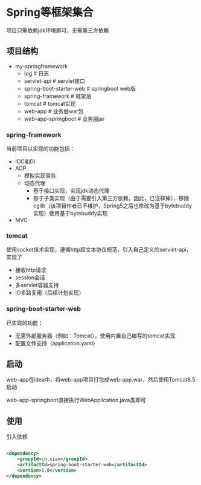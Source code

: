 # Spring等框架集合

项目只需依赖jdk环境即可，无需第三方依赖

## 项目结构

- my-springframework
    - log # 日志
    - servlet-api # servlet接口
    - spring-boot-starter-web # springboot web版
    - spring-framework # 框架层
    - tomcat # tomcat实现
    - web-app # 业务层war包
    - web-app-springboot # 业务层jar

### spring-framework

当前项目以实现的功能包括：

- IOC和DI
- AOP
    - 模拟实现事务
    - 动态代理
        - 基于接口实现，实现jdk动态代理
        - 基于子类实现（由于需要引入第三方依赖，因此，已注释掉），移除cglib（该项目作者已不维护，Spring5之后也修改为基于bytebuddy实现）使用基于bytebuddy实现
- MVC

### tomcat

使用socket技术实现，遵循http超文本协议规范，引入自己定义的servlet-api，实现了

- 接收http请求
- session会话
- 多servlet容器支持
- IO多路复用（后续计划实现）

### spring-boot-starter-web

已实现的功能：
- 无需外部服务器（例如：Tomcat），使用内置自己编写的tomcat实现
- 配置文件支持（application.yaml）

## 启动

web-app在idea中，将web-app项目打包成web-app.war，然后使用Tomcat8.5启动

web-app-springboot直接执行WebApplication.java类即可

## 使用

引入依赖

```xml

<dependency>
    <groupId>cn.xian</groupId>
    <artifactId>spring-boot-starter-web</artifactId>
    <version>1.0</version>
</dependency>
```
